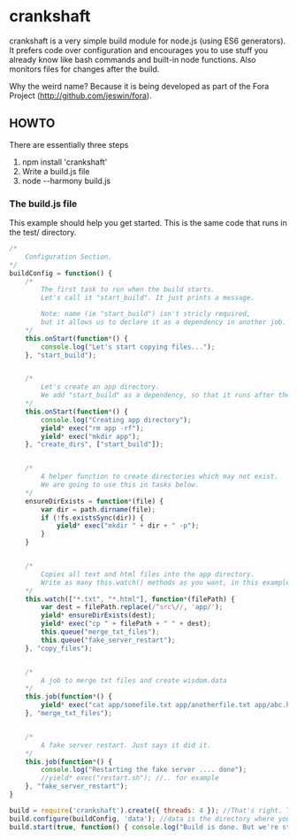 # crankshaft

crankshaft is a very simple build module for node.js (using ES6 generators). It prefers code over configuration and
encourages you to use stuff you already know like bash commands and built-in node functions. Also monitors files for
changes after the build.

Why the weird name? Because it is being developed as part of the Fora Project (http://github.com/jeswin/fora).

## HOWTO

There are essentially three steps

1. npm install 'crankshaft'
2. Write a build.js file
3. node --harmony build.js

### The build.js file

This example should help you get started. This is the same code that runs in the test/ directory.

```javascript
/*
    Configuration Section.
*/
buildConfig = function() {
    /*
        The first task to run when the build starts.
        Let's call it "start_build". It just prints a message.

        Note: name (ie "start_build") isn't stricly required,
        but it allows us to declare it as a dependency in another job.
    */
    this.onStart(function*() {
        console.log("Let's start copying files...");
    }, "start_build");


    /*
        Let's create an app directory.
        We add "start_build" as a dependency, so that it runs after the message.
    */
    this.onStart(function*() {
        console.log("Creating app directory");
        yield* exec("rm app -rf");
        yield* exec("mkdir app");
    }, "create_dirs", ["start_build"]);


    /*
        A helper function to create directories which may not exist.
        We are going to use this in tasks below.
    */
    ensureDirExists = function*(file) {
        var dir = path.dirname(file);
        if (!fs.existsSync(dir)) {
            yield* exec("mkdir " + dir + " -p");
        }
    }


    /*
        Copies all text and html files into the app directory.
        Write as many this.watch() methods as you want, in this example we use only one.
    */
    this.watch(["*.txt", "*.html"], function*(filePath) {
        var dest = filePath.replace(/^src\//, 'app/');
        yield* ensureDirExists(dest);
        yield* exec("cp " + filePath + " " + dest);
        this.queue("merge_txt_files");
        this.queue("fake_server_restart");
    }, "copy_files");


    /*
        A job to merge txt files and create wisdom.data
    */
    this.job(function*() {
        yield* exec("cat app/somefile.txt app/anotherfile.txt app/abc.html > app/wisdom.data");
    }, "merge_txt_files");


    /*
        A fake server restart. Just says it did it.
    */
    this.job(function*() {
        console.log("Restarting the fake server .... done");
        //yield* exec("restart.sh"); //.. for example
    }, "fake_server_restart");
}

build = require('crankshaft').create({ threads: 4 }); //That's right. Things get done in parallel.
build.configure(buildConfig, 'data'); //data is the directory where your files are.
build.start(true, function() { console.log("Build is done. But we're still monitoring."); }); //build.start(monitor files?, onComplete callback)

```
